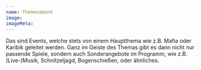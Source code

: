 ```yaml
---
name: Themenabend
image:
imageMeta:
---
```

Das sind Events, welche stets von einem Hauptthema wie z.B. Mafia oder Karibik geleitet werden. Ganz im Geiste des Themas gibt es dann nicht nur passende Spiele, sondern auch Sonderangebote im Programm, wie z.B. (Live-)Musik, Schnitzeljagd, Bogenschießen, oder ähnliches.

